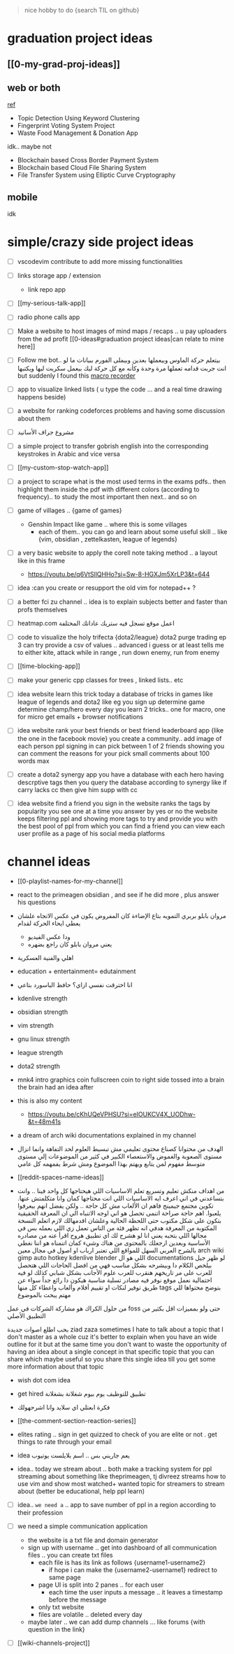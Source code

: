 > nice hobby to do {search TIL on github}

# graduation project ideas

## [[0-my-grad-proj-ideas]] 

## web or both
[ref](https://nevonprojects.com/project-ideas/software-project-ideas/)
- Topic Detection Using Keyword Clustering
- Fingerprint Voting System Project
- Waste Food Management & Donation App

idk.. maybe not
- Blockchain based Cross Border Payment System
- Blockchain based Cloud File Sharing System
- File Transfer System using Elliptic Curve Cryptography
## mobile
idk



# simple/crazy side project ideas
- [ ] vscodevim contribute to add more missing functionalities
- [ ] links storage app /  extension
	- link repo app
- [ ] [[my-serious-talk-app]]
- [ ] radio phone calls app
- [ ] Make a website to host images of mind maps / recaps  .. u pay uploaders from the ad profit [[0-ideas#graduation project ideas|can relate to mine here]]
- [ ] Follow me bot..
	بيتعلم حركة الماوس وبيعملها بعدين
	وبيملى الفورم ببيانات ما لو انت جربت قدامه تعملها مرة وحدة
	وكأنه مع كل حركة ليك بيعمل سكربت ليها ويكتبها
	but suddenly I found this [macro recorder](https://www.jitbit.com/macro-recorder/macro-recorder-video-tutorial/)

- [ ] app to visualize linked lists ( u type the code ... and a real time drawing happens beside)
- [ ] a website for ranking codeforces problems 
and having some discussion about them
- [ ] مشروع جراف الأسانيد
- [ ] a simple project to transfer gobrish english into the corresponding keystrokes in Arabic and vice versa

- [ ] [[my-custom-stop-watch-app]]

- [ ] a project to scrape what is the most used terms in the exams pdfs.. then highlight them inside the pdf with different colors (according to frequency).. to study the most important then next.. and so on
- [ ] game of villages ..  {game of games}
	- Genshin Impact like game .. where this is some villages
		- each of them.. you can go and learn about some  useful skill .. like {vim, obsidian , zettelkasten, league of legends}
- [ ] a very basic website to apply the corell note taking method .. a layout like in this frame
	- https://youtu.be/q6VtSllQHHo?si=Sw-8-HGXJm5XrLP3&t=644



- [ ] idea :can you create or resupport the old vim for notepad++ ?

- [ ] a better fci zu channel .. idea is to explain subjects better and faster than profs themselves
- [ ] heatmap.com  اعمل موقع تسجل فيه ستريك عاداتك المختلفة 

- [ ] code to visualize the holy trifecta {dota2/league}
dota2 purge trading ep 3
can try provide a csv of values .. advanced i guess
or at least tells me to either
kite, attack while in range , run down enemy, run from enemy 

- [ ] [[time-blocking-app]]

- [ ] make your generic cpp classes for trees , linked lists.. etc

- [ ] idea website learn this trick today
a database of tricks in games like league of legends and dota2 
like eg
you sign up
determine game
determine champ/hero
every day you learn 2 tricks.. one for macro, one for micro
get emails + browser notifications 

- [ ] idea website  rank your best friends or best friend leaderboard app {like the one in the facebook movie}
you create a community.. add image of each person
ppl signing in can pick between 1 of 2 friends showing
you can comment the reasons for your pick
small comments about 100 words max

- [ ] create a dota2 synergy app
you have a database with each hero having descrptive tags
then you query the database according to synergy
like
if carry lacks cc then give him supp with cc 

- [ ] idea website find a friend
you sign in
the website ranks the tags by popularity 
you see one at a time
you answer by yes or no
the website keeps filtering ppl and showing more tags to try and provide you with the best pool of ppl from which you can find a friend
you can view each user profile as a page of his social media platforms



# channel ideas
- [[0-playlist-names-for-my-channel]]
- react to the primeagen obsidian , and see if he did more , plus answer his questions

- مروان بابلو بربري التمويه بتاع الإضاءة كان المفروض يكون في عكس الاتجاه علشان يعطي ايحاء الحركة لقدام
	- ودا عكس الفيديو
	- يعني مروان بابلو كان راجع بضهره
- اهلي والفنية العسكرية
- education + entertainment= edutainment 
- انا اخترقت نفسي
	ازاي؟
	حافظ الباسورد بتاعي
- kdenlive strength
- obsidian strength
- vim strength
- gnu linux strength 
- league strength
- dota2 strength 
- mnk4 intro graphics
	coin fullscreen
	coin to right side
	tossed into a brain
	the brain had an idea after
- this is also my content 
	- https://youtu.be/cKhUQeVPHSU?si=eIOUKCV4X_UODhw-&t=48m41s
- a dream of arch wiki documentations explained in my channel 

- الهدف من محتوانا كصناع محتوى تعليمي مش تبسيط العلوم لحد التفاهة
	وانما انزال مستوى الصعوبة والغموض والاستعصاء الكبير في كثير من الموضوعات إلي مستوى متوسط مفهوم لمن يتابع ويهتم بهذا الموضوع ومش شرط يفمهمه كل عامي
- [[reddit-spaces-name-ideas]] 
- من اهداف منكش
	تعليم وتسريع تعلم الاساسيات اللي هيحتاجها كل واحد فينا .. وانت بتساعدني في اني اعرف ايه الاساسيات اللي انت محتاجها كمان وانا متكلمتش عنها.
	تكوين مجتمع جيمينج فاهم ان الألعاب مش كل حاجة .. ولكن يفضل انهم بيعرفوا يلعبوا.
	اهم حاجة صراحة اتنمى تحصل
	هو اني اوجه الاتنباه الي ان المعرفة الحقيقية بتكون على شكل مكتوب حتى اللحظة الحالية
	وعلشان اقدمهالك لازم اتعلم النسخة المكتوبة من المعرفة
	هدفي انه تظهر فئة من الناس تعمل زي اللي بعمله بس في مجالها اللي بتحبه
	يعني انا لو هشرح لك اي تطبيق هروح اقرأ عنه من مصادره الأساسية وبعدين ارجعلك بالمحتوى من هناك
	وشيء كمان اتنمناه
	هو اننا نغطي بالشرح العربي السهل للمواقع اللي تعتبر ارباب او اصول في مجال معين
	arch wiki
	gimp
	auto hotkey
	kdenlive
	blender
	اللي هو ال 
	documentations 
	لو ظهر جيل بيلخص الكلام دا وبيشرحه بشكل مناسب  فهي من افضل الحاجات اللي هتحصل للعرب على مر تاريخهم
	هنقرب للعرب علوم الأجانب بشكل شبابي 
	كذلك لو فيه احتمالية نعمل موقع نوفر فيه مصادر تسلية مناسبة هيكون دا رائع جداً 
	سواء عن طريق توفير لنكات
	او تقييم أفلام وألعاب
	واعطاء كل منها tags بتوضح محتواها للي مهتم يبحث بالموضوع

من حلول الكراك هو مشاركة الشركات في عمل foss حتى ولو بمميزات اقل بكثير من التطبيق الأصلي

بحب اطلع اصوات جديدة ziad zaza
sometimes I hate to talk about a topic that I don't master as a whole
cuz it's better to explain when you have an wide outline for it
 but at the same time you don't want to waste the opportunity of having an idea about a single concept in that specific topic
 that you can share which maybe useful 
so you share this single idea till you get some more information about that topic

- wish dot com idea


- get hired  تطبيق للتوظيف يوم بيوم شغلانة بشغلانة
- فكرة ابعتلي اي سلايد وانا اشرحهولك
- [[the-comment-section-reaction-series]]
- elites rating .. sign in get quizzed to check of you are elite or not .  get things to rate through your email

- idea يعم جاريني بس .. اسم بلايلست يوتيوب

- idea.. today we stream about ..
	 both 
	make a tracking system for ppl streaming about something 
	like theprimeagen, tj divreez streams how to use vim
	and
	show most watched+ wanted topic for streamers to stream about
	(better be educational, help ppl learn)


- [ ] idea.. `we need a` .. app to save number of ppl in a region according to their profession


- [ ] we need a simple communication application
	- the website is a txt file and domain generator
	- sign up with username .. get into dashboard of all communication files .. you can create txt files
		- each file is has its link as follows {username1-username2}
			- if hope i can make the {username2-username1} redirect to same page
		- page UI is  split into 2 panes .. for each user
			- each time the user inputs a message .. it leaves a timestamp before the message
		- only txt website
		- files are volatile .. deleted every day
	- maybe later .. we can add dump channels ... like forums {with question in the link}

- [ ] [[wiki-channels-project]]